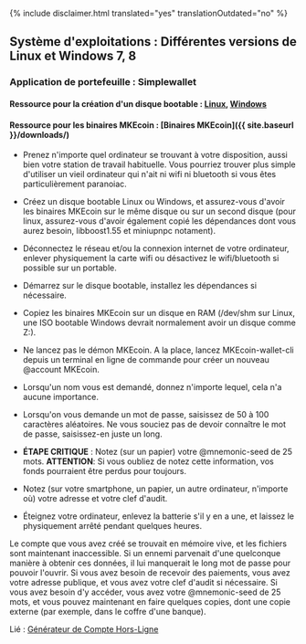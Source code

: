 {% include disclaimer.html translated="yes" translationOutdated="no" %}

## Système d'exploitations : Différentes versions de Linux et Windows 7, 8

### Application de portefeuille : Simplewallet

#### Ressource pour la création d'un disque bootable : [Linux](http://www.pendrivelinux.com/), [Windows](https://www.microsoft.com/en-us/download/windows-usb-dvd-download-tool)

#### Ressource pour les binaires MKEcoin : [Binaires MKEcoin]({{ site.baseurl }}/downloads/)

- Prenez n'importe quel ordinateur se trouvant à votre disposition, aussi bien votre station de travail habituelle. Vous pourriez trouver plus simple d'utiliser un vieil ordinateur qui n'ait ni wifi ni bluetooth si vous êtes particulièrement paranoiac.

- Créez un disque bootable Linux ou Windows, et assurez-vous d'avoir les binaires MKEcoin sur le même disque ou sur un second disque (pour linux, assurez-vous d'avoir également copié les dépendances dont vous aurez besoin, libboost1.55 et miniupnpc notament).

- Déconnectez le réseau et/ou la connexion internet de votre ordinateur, enlever physiquement la carte wifi ou désactivez le wifi/bluetooth si possible sur un portable.

- Démarrez sur le disque bootable, installez les dépendances si nécessaire.

- Copiez les binaires MKEcoin sur un disque en RAM (/dev/shm sur Linux, une ISO bootable Windows devrait normalement avoir un disque comme Z:).

- Ne lancez pas le démon MKEcoin. A la place, lancez MKEcoin-wallet-cli depuis un terminal en ligne de commande pour créer un nouveau @account MKEcoin.

- Lorsqu'un nom vous est demandé, donnez n'importe lequel, cela n'a aucune importance.

- Lorsqu'on vous demande un mot de passe, saisissez de 50 à 100 caractères aléatoires. Ne vous souciez pas de devoir connaître le mot de passe, saisissez-en juste un long.

- **ÉTAPE CRITIQUE** : Notez (sur un papier) votre @mnemonic-seed de 25 mots.
**ATTENTION**: Si vous oubliez de notez cette information, vos fonds pourraient être perdus pour toujours.

- Notez (sur votre smartphone, un papier, un autre ordinateur, n'importe où) votre adresse et votre clef d'audit.

- Éteignez votre ordinateur, enlevez la batterie s'il y en a une, et laissez le physiquement arrêté pendant quelques heures.

Le compte que vous avez créé se trouvait en mémoire vive, et les fichiers sont maintenant inaccessible. Si un ennemi parvenait d'une quelconque manière à obtenir ces données, il lui manquerait le long mot de passe pour pouvoir l'ouvrir. Si vous avez besoin de recevoir des paiements, vous avez votre adresse publique, et vous avez votre clef d'audit si nécessaire. Si vous avez besoin d'y accéder, vous avez votre @mnemonic-seed de 25 mots, et vous pouvez maintenant en faire quelques copies, dont une copie externe (par exemple, dans le coffre d'une banque).

Lié : [Générateur de Compte Hors-Ligne](http://MKEcoinaddress.org/)
